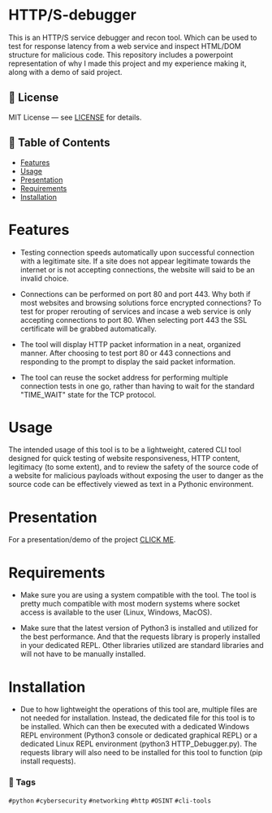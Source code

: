 # HTTP/S-debugger

This is an HTTP/S service debugger and recon tool. Which can be used to test for response latency from a web service and inspect HTML/DOM structure for malicious code. This repository includes a powerpoint representation of why I made this project and my experience making it, along with a demo of said project.

## 📄 License

MIT License — see [LICENSE](LICENSE) for details.

## 📜 Table of Contents

- [Features](#Features)
- [Usage](#Usage)
- [Presentation](#Presentation)
- [Requirements](#Requirements)
- [Installation](#Installation)

# Features

- Testing connection speeds automatically upon successful connection with a legitimate site. If a site does not appear legitimate towards the internet or is not accepting connections, the website will said to be an invalid choice.

- Connections can be performed on port 80 and port 443. Why both if most websites and browsing solutions force encrypted connections? To test for proper rerouting of services and incase a web service is only accepting connections to port 80. When selecting port 443 the SSL certificate will be grabbed automatically.

- The tool will display HTTP packet information in a neat, organized manner. After choosing to test port 80 or 443 connections and responding to the prompt to display the said packet information.

- The tool can reuse the socket address for performing multiple connection tests in one go, rather than having to wait for the standard "TIME_WAIT" state for the TCP protocol.

# Usage

The intended usage of this tool is to be a lightweight, catered CLI tool designed for quick testing of website responsiveness, HTTP content, legitimacy (to some extent), and to review the safety of the source code of a website for malicious payloads without exposing the user to danger as the source code can be effectively viewed as text in a Pythonic environment. 

# Presentation

For a presentation/demo of the project [CLICK ME](https://1drv.ms/p/c/8d3e98d829540707/ESvu3V1S6vJGjr9dlvnkVU0BGHtKPD3NyqD_e2FWwZP65Q?e=okM3HH).

# Requirements

- Make sure you are using a system compatible with the tool. The tool is pretty much compatible with most modern systems where socket access is available to the user (Linux, Windows, MacOS).

- Make sure that the latest version of Python3 is installed and utilized for the best performance. And that the requests library is properly installed in your dedicated REPL. Other libraries utilized are standard libraries and will not have to be manually installed.


# Installation

- Due to how lightweight the operations of this tool are, multiple files are not needed for installation. Instead, the dedicated file for this tool is to be installed. Which can then be executed with a dedicated Windows REPL environment (Python3 console or dedicated graphical REPL) or a dedicated Linux REPL environment (python3 HTTP_Debugger.py). The requests library will also need to be installed for this tool to function (pip install requests).


### 🔖 Tags

`#python` `#cybersecurity` `#networking` `#http` `#OSINT` `#cli-tools`

